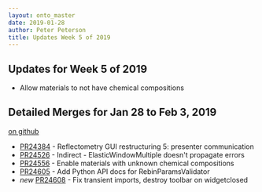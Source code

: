 ```yaml
---
layout: onto_master
date: 2019-01-28
author: Peter Peterson
title: Updates Week 5 of 2019
---
```

Updates for Week 5 of 2019
--------------------------

* Allow materials to not have chemical compositions

Detailed Merges for Jan 28 to Feb 3, 2019
-----------------------------------------
[on github](https://github.com/mantidproject/mantid/pulls?q=is%3Apr+merged%3A2019-01-29..2019-02-03)

* [PR24384](https://github.com/mantidproject/mantid/pull/24384) - Reflectometry GUI restructuring 5: presenter communication
* [PR24526](https://github.com/mantidproject/mantid/pull/24526) - Indirect - ElasticWindowMultiple doesn't propagate errors
* [PR24556](https://github.com/mantidproject/mantid/pull/24556) - Enable materials with unknown chemical compositions
* [PR24605](https://github.com/mantidproject/mantid/pull/24605) - Add Python API docs for RebinParamsValidator
* *new* [PR24608](https://github.com/mantidproject/mantid/pull/24608) - Fix transient imports, destroy toolbar on widgetclosed
